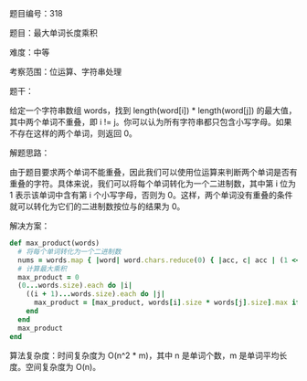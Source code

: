 题目编号：318

题目：最大单词长度乘积

难度：中等

考察范围：位运算、字符串处理

题干：

给定一个字符串数组 words，找到 length(word[i]) * length(word[j]) 的最大值，其中两个单词不重叠，即 i != j。你可以认为所有字符串都只包含小写字母。如果不存在这样的两个单词，则返回 0。

解题思路：

由于题目要求两个单词不能重叠，因此我们可以使用位运算来判断两个单词是否有重叠的字符。具体来说，我们可以将每个单词转化为一个二进制数，其中第 i 位为 1 表示该单词中含有第 i 个小写字母，否则为 0。这样，两个单词没有重叠的条件就可以转化为它们的二进制数按位与的结果为 0。

解决方案：

```ruby
def max_product(words)
  # 将每个单词转化为一个二进制数
  nums = words.map { |word| word.chars.reduce(0) { |acc, c| acc | (1 << (c.ord - 'a'.ord)) } }
  # 计算最大乘积
  max_product = 0
  (0...words.size).each do |i|
    ((i + 1)...words.size).each do |j|
      max_product = [max_product, words[i].size * words[j].size].max if (nums[i] & nums[j]) == 0
    end
  end
  max_product
end
```

算法复杂度：时间复杂度为 O(n^2 * m)，其中 n 是单词个数，m 是单词平均长度。空间复杂度为 O(n)。
